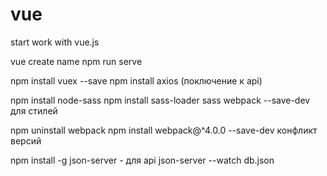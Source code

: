 # vue
start work with vue.js

vue create name
npm run serve

npm install vuex --save
npm install axios (поключение к api)

npm install node-sass
npm install sass-loader sass webpack --save-dev для стилей

npm uninstall webpack
npm install webpack@^4.0.0 --save-dev конфликт версий 

npm install -g json-server - для api
json-server --watch db.json

